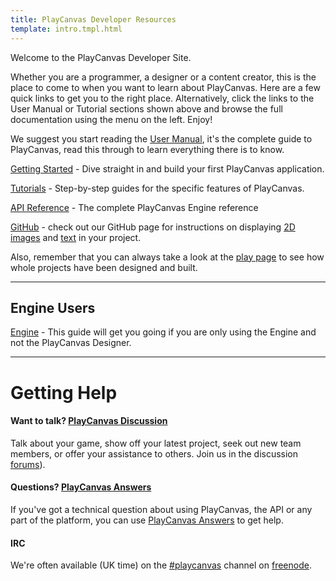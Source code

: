 ```yaml
---
title: PlayCanvas Developer Resources
template: intro.tmpl.html
---
```


Welcome to the PlayCanvas Developer Site.

Whether you are a programmer, a designer or a content creator, this is the place to come to when you want to learn about PlayCanvas. Here are a few quick links to get you to the right place. Alternatively, click the links to the User Manual or Tutorial sections shown above and browse the full documentation using the menu on the left. Enjoy!

We suggest you start reading the [User Manual][1], it's the complete guide to PlayCanvas, read this through to learn everything there is to know.

[Getting Started][2] - Dive straight in and build your first PlayCanvas application.

[Tutorials][3] - Step-by-step guides for the specific features of PlayCanvas.

[API Reference][4] - The complete PlayCanvas Engine reference

[GitHub][5] - check out our GitHub page for instructions on displaying [2D images][6] and [text][7] in your project.

Also, remember that you can always take a look at the [play page][8] to see how whole projects have been designed and built.

<hr />

## Engine Users

[Engine][9] - This guide will get you going if you are only using the Engine and not the PlayCanvas Designer.

<hr />

# Getting Help

#### Want to talk? [PlayCanvas Discussion][10]

Talk about your game, show off your latest project, seek out new team members, or offer your assistance to others. Join us in the discussion [forums][10]).

#### Questions? [PlayCanvas Answers][11]

If you've got a technical question about using PlayCanvas, the API or any part of the platform, you can use [PlayCanvas Answers][11] to get help.

#### IRC

We're often available (UK time) on the [#playcanvas][12] channel on [freenode][13].

[1]: /user-manual
[2]: /getting-started
[3]: /tutorials
[4]: /engine/api/stable
[5]: https://github.com/playcanvas
[6]: https://github.com/playcanvas/sprites
[7]: https://github.com/playcanvas/fonts
[8]: https://playcanvas.com/play
[9]: /engine
[10]: http://forum.playcanvas.com/
[11]: http://answers.playcanvas.com/
[12]: http://webchat.freenode.net/?channels=playcanvas&uio=d4
[13]: http://freenode.net
